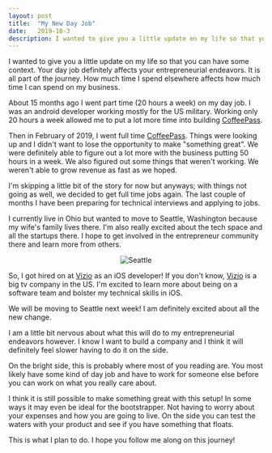 ```yaml
---
layout: post
title:  "My New Day Job"
date:   2019-10-3
description: I wanted to give you a little update on my life so that you can have some context. Your day job definitely affects your entrepreneurial endeavors. It is all part of the journey. How much time I spend elsewhere affects how much time I can spend on my business.
---
```


<p class="intro"><span class="dropcap">I</span> wanted to give you a little update on my life so that you can have some context. Your day job definitely affects your entrepreneurial endeavors. It is all part of the journey. How much time I spend elsewhere affects how much time I can spend on my business.</p>

About 15 months ago I went part time (20 hours a week) on my day job. I was an android developer working mostly for the US military. Working only 20 hours a week allowed me to put a lot more time into building [CoffeePass](https://www.coffeepass.io).

Then in February of 2019, I went full time [CoffeePass](https://www.coffeepass.io). Things were looking up and I didn't want to lose the opportunity to make "something great". We were definitely able to figure out a lot more with the business putting 50 hours in a week. We also figured out some things that weren't working. We weren't able to grow revenue as fast as we hoped.

I'm skipping a little bit of the story for now but anyways; with things not going as well, we decided to get full time jobs again. The last couple of months I have been preparing for technical interviews and applying to jobs.

I currently live in Ohio but wanted to move to Seattle, Washington because my wife's family lives there. I'm also really excited about the tech space and all the startups there. I hope to get involved in the entrepreneur community there and learn more from others.

<center><img src="https://media.giphy.com/media/v4UgKClFVQFdC/giphy.gif" alt="Seattle" /></center>

So, I got hired on at [Vizio](https://www.vizio.com) as an iOS developer! If you don't know, [Vizio](https://www.vizio.com) is a big tv company in the US. I'm excited to learn more about being on a software team and bolster my technical skills in iOS.

We will be moving to Seattle next week! I am definitely excited about all the new change.

I am a little bit nervous about what this will do to my entrepreneurial endeavors however. I know I want to build a company and I think it will definitely feel slower having to do it on the side.

On the bright side, this is probably where most of you reading are. You most likely have some kind of day job and have to work for someone else before you can work on what you really care about.

I think it is still possible to make something great with this setup! In some ways it may even be ideal for the bootstrapper. Not having to worry about your expenses and how you are going to live. On the side you can test the waters with your product and see if you have something that floats.

This is what I plan to do. I hope you follow me along on this journey!